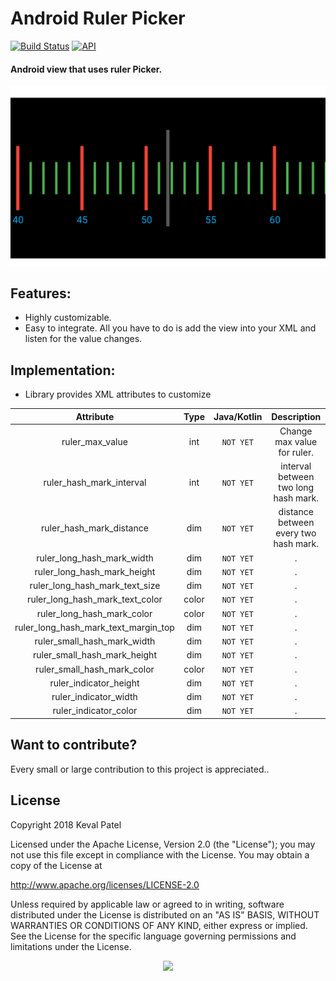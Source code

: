 # Android Ruler Picker

[![Build Status](https://travis-ci.org/kevalpatel2106/android-ruler-picker.svg?branch=master)](https://travis-ci.org/kevalpatel2106/android-ruler-picker) [![API](https://img.shields.io/badge/API-21%2B-orange.svg?style=flat)](https://android-arsenal.com/api?level=14)

#### Android view that uses ruler Picker.

![profile-demo.gif](/screenshot/Screenshot_20220506_035907.png)

## Features:
- Highly customizable.
- Easy to integrate. All you have to do is add the view into your XML and listen for the value changes.


## Implementation:

- Library provides XML attributes to customize 

|Attribute|Type|Java/Kotlin|Description|
|:---:|:---:|:---:|:---:|
|ruler_max_value|int|`NOT YET`|Change max value for ruler.|
|ruler_hash_mark_interval|int|`NOT YET`|interval between two long hash mark.|
|ruler_hash_mark_distance|dim|`NOT YET`|distance between every two hash mark.|
|ruler_long_hash_mark_width|dim|`NOT YET`| .|
|ruler_long_hash_mark_height|dim|`NOT YET`| .|
|ruler_long_hash_mark_text_size|dim|`NOT YET`| .|
|ruler_long_hash_mark_text_color|color|`NOT YET`| .|
|ruler_long_hash_mark_color|color|`NOT YET`| .|
|ruler_long_hash_mark_text_margin_top|dim|`NOT YET`| .|
|ruler_small_hash_mark_width|dim|`NOT YET`| .|
|ruler_small_hash_mark_height|dim|`NOT YET`| .|
|ruler_small_hash_mark_color|color|`NOT YET`| .|
|ruler_indicator_height|dim|`NOT YET`| .|
|ruler_indicator_width|dim|`NOT YET`| .|
|ruler_indicator_color|dim|`NOT YET`| .|


## Want to contribute?
Every small or large contribution to this project is appreciated..


## License
Copyright 2018 Keval Patel

Licensed under the Apache License, Version 2.0 (the "License"); you may not use this file except in compliance with the License. You may obtain a copy of the License at

http://www.apache.org/licenses/LICENSE-2.0

Unless required by applicable law or agreed to in writing, software distributed under the License is distributed on an "AS IS" BASIS, WITHOUT WARRANTIES OR CONDITIONS OF ANY KIND, either express or implied. See the License for the specific language governing permissions and limitations under the License.

<div align="center">
<img src="https://cloud.githubusercontent.com/assets/370176/26526332/03bb8ac2-432c-11e7-89aa-da3cd1c0e9cb.png">
</div>
